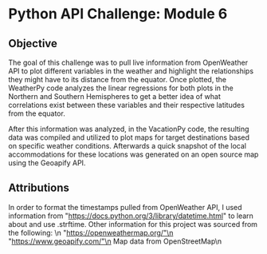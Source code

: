 # Python API Challenge: Module 6

## Objective

The goal of this challenge was to pull live information from OpenWeather API to plot different variables in the weather and highlight the relationships they might have to its distance from the equator. Once plotted, the WeatherPy code analyzes the linear regressions for both plots in the Northern and Southern Hemispheres to get a better idea of what correlations exist between these variables and their respective latitudes from the equator.

After this information was analyzed, in the VacationPy code, the resulting data was compiled and utilized to plot maps for target destinations based on specific weather conditions. Afterwards a quick snapshot of the local accommodations for these locations was generated on an open source map using the Geoapify API.

## Attributions

In order to format the timestamps pulled from OpenWeather API, I used information from "https://docs.python.org/3/library/datetime.html" to learn about and use .strftime. Other information for this project was sourced from the following: \n
"https://openweathermap.org/"\n
"https://www.geoapify.com/"\n
Map data from OpenStreetMap\n
